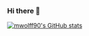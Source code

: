 ### Hi there 👋

[![mwolff90's GitHub stats](https://github-readme-stats.vercel.app/api?username=mwolff90)](https://github.com/anuraghazra/github-readme-stats)

<!--
**mwolff90/mwolff90** is a ✨ _special_ ✨ repository because its `README.md` (this file) appears on your GitHub profile.

Here are some ideas to get you started:

- 🔭 I’m currently working on ...
- 🌱 I’m currently learning ...
- 👯 I’m looking to collaborate on ...
- 🤔 I’m looking for help with ...
- 💬 Ask me about ...
- 📫 How to reach me: ...
- 😄 Pronouns: ...
- ⚡ Fun fact: ...
-->
